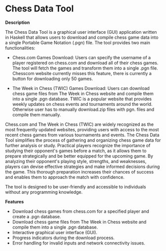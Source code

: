 # Chess Data Tool

**Description**

The Chess Data Tool is a graphical user interface (GUI) application written in Haskell that allows users to download and compile chess game data into a single Portable Game Notation (.pgn) file. The tool provides two main functionalities:

- Chess.com Games Download: Users can specify the username of a player registered on chess.com and download all of their chess games. The tool will fetch the games and transform them into a single .pgn file. Chesscom website currently misses this feature, there is currently a button for downloading only 50 games. 

- The Week in Chess (TWIC) Games Download: Users can download chess game files from The Week in Chess website and compile them into a single .pgn database. TWIC is a popular website that provides weekly updates on chess events and tournaments around the world. Otherwise user has to manually download.zip files with pgn. files and compile them manually. 

Chess.com and The Week in Chess (TWIC) are widely recognized as the most frequently updated websites, providing users with access to the most recent chess games from various tournaments and events. 
The Chess Data Tool simplifies the process of gathering and organizing chess game data for further analysis or study. Practical players recognize the importance of studying their opponent's games before a match, as it allows them to prepare strategically and be better equipped for the upcoming game. By analyzing their opponent's playing style, strengths, and weaknesses, players can devise effective strategies and make informed decisions during the game. This thorough preparation increases their chances of success and enables them to approach the match with confidence.


The tool is designed to be user-friendly and accessible to individuals without any programming knowledge.

**Features**

- Download chess games from chess.com for a specified player and create a .pgn database.
- Download chess game files from The Week in Chess website and compile them into a single .pgn database.
- Interactive graphical user interface (GUI).
- Progress indicators during the download process.
- Error handling for invalid inputs and network connectivity issues.